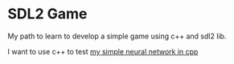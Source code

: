 # SDL2 Game
My path to learn to develop a simple game using c++ and sdl2 lib.

I want to use c++ to test [my simple neural network in cpp](https://github.com/Krymancer/neural-networks/blob/master/simple-neural-network/CPP/Makefile)